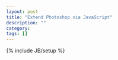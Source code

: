 ```yaml
---
layout: post
title: "Extend Photoshop via JavaScript"
description: ""
category: 
tags: []
---
```

{% include JB/setup %}

